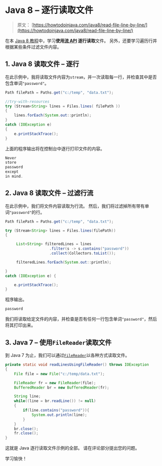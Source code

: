 # Java 8 – 逐行读取文件

> 原文： [https://howtodoinjava.com/java8/read-file-line-by-line/](https://howtodoinjava.com/java8/read-file-line-by-line/)

在本 [Java 8 教程](https://howtodoinjava.com/java-8-tutorial/)中，学习**使用[流 API](https://howtodoinjava.com/java8/java-streams-by-examples/) 逐行读取**文件。 另外，还要学习遍历行并根据某些条件过滤文件内容。

## 1\. Java 8 读取文件 – 逐行

在此示例中，我将读取文件内容为`stream`，并一次读取每一行，并检查其中是否包含单词`"password"`。

```java
Path filePath = Paths.get("c:/temp", "data.txt");

//try-with-resources
try (Stream<String> lines = Files.lines( filePath )) 
{
	lines.forEach(System.out::println);
} 
catch (IOException e) 
{
	e.printStackTrace();
}

```

上面的程序输出将在控制台中逐行打印文件的内容。

```java
Never
store
password
except
in mind.

```

## 2\. Java 8 读取文件 – 过滤行流

在此示例中，我们将文件内容读取为行流。 然后，我们将过滤掉所有带有单词`"password"`的行。

```java
Path filePath = Paths.get("c:/temp", "data.txt");

try (Stream<String> lines = Files.lines(filePath)) 
{

	 List<String> filteredLines = lines
	 				.filter(s -> s.contains("password"))
	 				.collect(Collectors.toList());

	 filteredLines.forEach(System.out::println);

} 
catch (IOException e) {

	e.printStackTrace();
}

```

程序输出。

```java
password

```

我们将读取给定文件的内容，并检查是否有任何一行包含单词`"password"`，然后将其打印出来。

## 3\. Java 7 – 使用`FileReader`读取文件

到 Java 7 为止，我们可以通过[`FileReader`](https://docs.oracle.com/javase/7/docs/api/java/io/FileReader.html)以各种方式读取文件。

```java
private static void readLinesUsingFileReader() throws IOException 
{
    File file = new File("c:/temp/data.txt");

    FileReader fr = new FileReader(file);
    BufferedReader br = new BufferedReader(fr);

    String line;
    while((line = br.readLine()) != null)
    {
        if(line.contains("password")){
            System.out.println(line);
        }
    }
    br.close();
    fr.close();
}

```

这就是 Java 逐行读取文件示例的全部。 请在评论部分提出您的问题。

学习愉快！